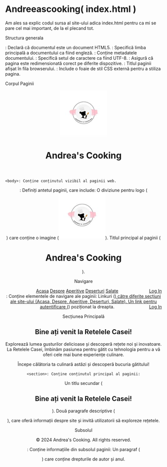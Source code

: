 # Andreeascooking( index.html )

Am ales sa explic codul sursa al site-ului adica index.html pentru ca mi se pare cel mai important, de la el plecand tot.

Structura generala

<!DOCTYPE html>
<html lang="en">
<head>
    <meta charset="UTF-8">
    <meta name="viewport" content="width=device-width, initial-scale=1.0">
    <title>Andrea's Cooking</title>
    <link rel="stylesheet" href="still.css">
</head>
<body>

<!DOCTYPE html>: Declară că documentul este un document HTML5.
<html lang="en">: Specifică limba principală a documentului ca fiind engleză.
<head>: Conține metadatele documentului.
<meta charset="UTF-8">: Specifică setul de caractere ca fiind UTF-8.
<meta name="viewport" content="width=device-width, initial-scale=1.0">: Asigură că pagina este redimensionată corect pe diferite dispozitive.
<title>Andrea's Cooking</title>: Titlul paginii afișat în fila browserului.
<link rel="stylesheet" href="still.css">: Include o foaie de stil CSS externă pentru a stiliza pagina.

Corpul Paginii

<body>
    <header>
        <div class="logo">
            <img src="b.jpg" alt="Retelele Casei Logo" class="logo">
        </div>
        <h1>Andrea's Cooking</h1>
    </header>

    <body>: Conține conținutul vizibil al paginii web.
<header>: Definiți antetul paginii, care include:
O diviziune pentru logo (<div class="logo">) care conține o imagine (<img src="b.jpg" alt="Retelele Casei Logo" class="logo">).
Titlul principal al paginii (<h1>Andrea's Cooking</h1>).

Navigare
<nav>
        <a href="index.html">Acasa</a>
        <a href="despre.html">Despre</a>
        <a href="aperitive.html">Aperitive</a>
        <a href="deserturi.html">Deserturi</a>
        <a href="salate.html">Salate</a>
        <a href="login.html" style="float: right;">Log In</a>
    </nav>

<nav>: Conține elementele de navigare ale paginii:
Linkuri (<a href="...">) către diferite secțiuni ale site-ului (Acasa, Despre, Aperitive, Deserturi, Salate).
Un link pentru autentificare (<a href="login.html" style="float: right;">Log In</a>) poziționat la dreapta.

Secțiunea Principală

<section>
        <h2>Bine ați venit la Retelele Casei!</h2>
        <p>Explorează lumea gusturilor delicioase și descoperă rețete noi și inovatoare. La Retelele Casei, îmbinăm pasiunea pentru gătit cu tehnologia pentru a vă oferi cele mai bune experiențe culinare.</p>
        <p>Începe călătoria ta culinară astăzi și descoperă bucuria gătitului!</p>
    </section>

    <section>: Conține conținutul principal al paginii:
Un titlu secundar (<h2>Bine ați venit la Retelele Casei!</h2>).
Două paragrafe descriptive (<p>), care oferă informații despre site și invită utilizatorii să exploreze rețetele.

Subsolul

 <footer>
        <p>&copy; 2024 Andrea's Cooking. All rights reserved.</p>
    </footer>
</body>
</html>

<footer>: Conține informațiile din subsolul paginii:
Un paragraf (<p>) care conține drepturile de autor și anul.


